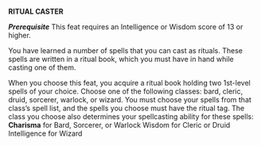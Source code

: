 __**RITUAL CASTER**__

***Prerequisite***
This feat requires an Intelligence or Wisdom score of 13 or higher.
 
You have learned a number of spells that you can cast as rituals. These spells are written in a ritual book, which you must have in hand while casting one of them.
 
When you choose this feat, you acquire a ritual book holding two 1st-level spells of your choice. Choose one of the following classes: bard, cleric, druid, sorcerer, warlock, or wizard. You must choose your spells from that class’s spell list, and the spells you choose must have the ritual tag. The class you choose also determines your spellcasting ability for these spells: 
 **Charisma** for Bard, Sorcerer, or Warlock
 Wisdom for Cleric or Druid 
 Intelligence for Wizard